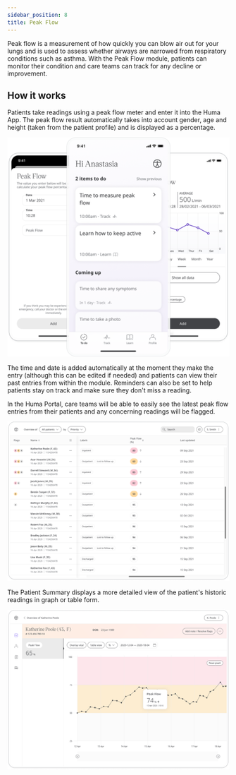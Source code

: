```yaml
---
sidebar_position: 8
title: Peak Flow
---
```


Peak flow is a measurement of how quickly you can blow air out for your lungs and is used to assess whether airways are narrowed from respiratory conditions such as asthma. With the Peak Flow module, patients can monitor their condition and care teams can track for any decline or improvement.

## How it works

Patients take readings using a peak flow meter and enter it into the Huma App. The peak flow result automatically takes into account gender, age and height (taken from the patient profile) and is displayed as a percentage.

![Adding a peak flow reading to the Huma App](./assets/peak-flow.png)

The time and date is added automatically at the moment they make the entry (although this can be edited if needed) and patients can view their past entries from within the module. Reminders can also be set to help patients stay on track and make sure they don't miss a reading.

In the Huma Portal, care teams will be able to easily see the latest peak flow entries from their patients and any concerning readings will be flagged. 

![Viewing a patients peak flow from the Huma Portal](./assets/cp-patient-list-peak-flow.png)

The Patient Summary displays a more detailed view of the patient's historic readings in graph or table form.

![Viewing a patients peak flow from the Huma Portal](./assets/cp-module-details-peak-flow.png)
